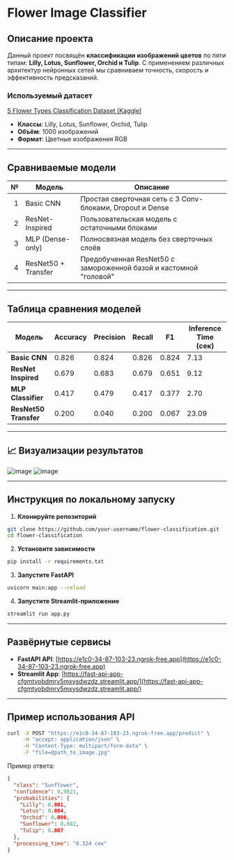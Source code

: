 # Flower Image Classifier

##  Описание проекта

Данный проект посвящён **классификации изображений цветов** по пяти типам: **Lilly, Lotus, Sunflower, Orchid и Tulip**. С применением различных архитектур нейронных сетей мы сравниваем точность, скорость и эффективность предсказаний.

### Используемый датасет

[5 Flower Types Classification Dataset (Kaggle)](https://www.kaggle.com/datasets/kausthubkannan/5-flower-types-classification-dataset)

- **Классы**: Lilly, Lotus, Sunflower, Orchid, Tulip  
- **Объём**: 1000 изображений  
- **Формат**: Цветные изображения RGB  

---

## Сравниваемые модели

| № | Модель              | Описание |
|--:|---------------------|----------|
| 1 | Basic CNN           | Простая сверточная сеть с 3 Conv-блоками, Dropout и Dense |
| 2 | ResNet-Inspired     | Пользовательская модель с остаточными блоками |
| 3 | MLP (Dense-only)    | Полносвязная модель без сверточных слоёв |
| 4 | ResNet50 + Transfer | Предобученная ResNet50 с замороженной базой и кастомной "головой" |

---

## Таблица сравнения моделей

| Модель               | Accuracy | Precision | Recall | F1    | Inference Time (сек) |
|----------------------|----------|-----------|--------|-------|-----------------------|
| **Basic CNN**        | 0.826    | 0.824     | 0.826  | 0.824 | 7.13                  |
| **ResNet Inspired**  | 0.679    | 0.683     | 0.679  | 0.651 | 9.12                  |
| **MLP Classifier**   | 0.417    | 0.479     | 0.417  | 0.377 | 2.70                  |
| **ResNet50 Transfer**| 0.200    | 0.040     | 0.200  | 0.067 | 23.09                 |

---

## 📈 Визуализации результатов

![image](https://github.com/user-attachments/assets/f13e9d10-3fdf-47b5-8e72-9fc116cb91c6)
![image](https://github.com/user-attachments/assets/692eece8-61b2-43b9-a992-acd456cd9e65)


---

## Инструкция по локальному запуску

1. **Клонируйте репозиторий**

```bash
git clone https://github.com/your-username/flower-classification.git
cd flower-classification
```

2. **Установите зависимости**

```bash
pip install -r requirements.txt
```

3. **Запустите FastAPI**

```bash
uvicorn main:app --reload
```

4. **Запустите Streamlit-приложение**

```bash
streamlit run app.py
```

---

## Развёрнутые сервисы

-  **FastAPI API**: [https://e1c0-34-87-103-23.ngrok-free.app](https://e1c0-34-87-103-23.ngrok-free.app)
-  **Streamlit App**: [https://fast-api-app-cfgmtyobdmrv5mxysdwzdz.streamlit.app/](https://fast-api-app-cfgmtyobdmrv5mxysdwzdz.streamlit.app/)

---

## Пример использования API

```bash
curl -X POST "https://e1c0-34-87-103-23.ngrok-free.app/predict" \
     -H "accept: application/json" \
     -H "Content-Type: multipart/form-data" \
     -F "file=@path_to_image.jpg"
```

Пример ответа:

```json
{
  "class": "Sunflower",
  "confidence": 0.9821,
  "probabilities": {
    "Lilly": 0.001,
    "Lotus": 0.004,
    "Orchid": 0.006,
    "Sunflower": 0.982,
    "Tulip": 0.007
  },
  "processing_time": "0.324 сек"
}
```


